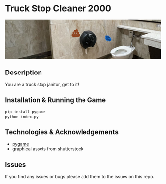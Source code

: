 # Truck Stop Cleaner 2000

![image of the game](assets/game-image.png)

## Description

You are a truck stop janitor, get to it!

## Installation & Running the Game

```
pip install pygame
python index.py
```

## Technologies & Acknowledgements

- [pygame](https://www.pygame.org/news)
- graphical assets from shutterstock

## Issues

If you find any issues or bugs please add them to the issues on this repo.